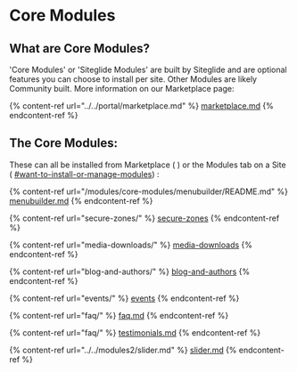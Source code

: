 # Core Modules

## What are Core Modules?

'Core Modules' or 'Siteglide Modules' are built by Siteglide and are optional features you can choose to install per site. Other Modules are likely Community built. More information on our Marketplace page:

{% content-ref url="../../portal/marketplace.md" %}
[marketplace.md](../../portal/marketplace.md)
{% endcontent-ref %}

## The Core Modules:

These can all be installed from Marketplace ( ) or the Modules tab on a Site ( [#want-to-install-or-manage-modules](../../portal/sites/#want-to-install-or-manage-modules "mention")) :&#x20;

{% content-ref url="/modules/core-modules/menubuilder/README.md" %}
[menubuilder.md](/modules/core-modules/menubuilder/README.md)
{% endcontent-ref %}

{% content-ref url="secure-zones/" %}
[secure-zones](secure-zones/)
{% endcontent-ref %}

{% content-ref url="media-downloads/" %}
[media-downloads](media-downloads/)
{% endcontent-ref %}

{% content-ref url="blog-and-authors/" %}
[blog-and-authors](blog-and-authors/)
{% endcontent-ref %}

{% content-ref url="events/" %}
[events](events/)
{% endcontent-ref %}

{% content-ref url="faq/" %}
[faq.md](faq/)
{% endcontent-ref %}

{% content-ref url="faq/" %}
[testimonials.md](faq/)
{% endcontent-ref %}

{% content-ref url="../../modules2/slider.md" %}
[slider.md](../../modules2/slider.md)
{% endcontent-ref %}
